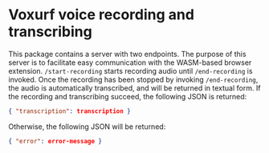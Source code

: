 # Voxurf voice recording and transcribing

This package contains a server with two endpoints.
The purpose of this server is to facilitate easy communication with the WASM-based browser extension.
`/start-recording` starts recording audio until `/end-recording` is invoked.
Once the recording has been stopped by invoking `/end-recording`, the audio is automatically transcribed, and will be returned in textual form.
If the recording and transcribing succeed, the following JSON is returned:
```json
{ "transcription": transcription }
```
Otherwise, the following JSON will be returned:
```json
{ "error": error-message }
```
